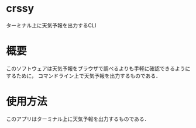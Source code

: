 # crssy
ターミナル上に天気予報を出力するCLI

# 概要
このソフトウェアは天気予報をブラウザで調べるよりも手軽に確認できるようにするために，
コマンドライン上で天気予報を出力するものである．

# 使用方法
このアプリはターミナル上に天気予報を出力するものである．
